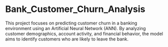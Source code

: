 # Bank_Customer_Churn_Analysis
This project focuses on predicting customer churn in a banking environment using an Artificial Neural Network (ANN). By analyzing customer demographics, account activity, and financial behavior, the model aims to identify customers who are likely to leave the bank.

